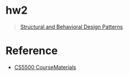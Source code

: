 # hw2
> [Structural and Behavioral Design Patterns](https://pages.github.ccs.neu.edu/CS5500-CourseMaterials/2019-Fall-Section1/pdf/HW3.pdf)

# Reference
- [CS5500 CourseMaterials](https://pages.github.ccs.neu.edu/CS5500-CourseMaterials/2019-Fall-Section1/sched.html)
